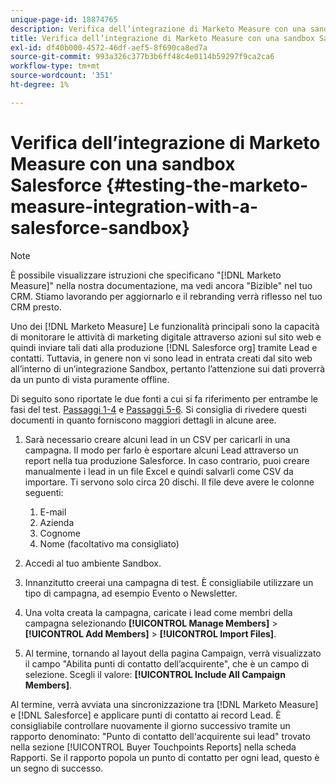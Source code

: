```yaml
---
unique-page-id: 18874765
description: Verifica dell’integrazione di Marketo Measure con una sandbox Salesforce - [!DNL Marketo Measure] - Documentazione del prodotto
title: Verifica dell’integrazione di Marketo Measure con una sandbox Salesforce
exl-id: df40b000-4572-46df-aef5-8f690ca8ed7a
source-git-commit: 993a326c377b3b6ff48c4e0114b59297f9ca2ca6
workflow-type: tm+mt
source-wordcount: '351'
ht-degree: 1%

---
```


# Verifica dell’integrazione di Marketo Measure con una sandbox Salesforce {#testing-the-marketo-measure-integration-with-a-salesforce-sandbox}

>[!NOTE]
>
>È possibile visualizzare istruzioni che specificano &quot;[!DNL Marketo Measure]&quot; nella nostra documentazione, ma vedi ancora &quot;Bizible&quot; nel tuo CRM. Stiamo lavorando per aggiornarlo e il rebranding verrà riflesso nel tuo CRM presto.

Uno dei [!DNL Marketo Measure] Le funzionalità principali sono la capacità di monitorare le attività di marketing digitale attraverso azioni sul sito web e quindi inviare tali dati alla produzione [!DNL Salesforce org] tramite Lead e contatti. Tuttavia, in genere non vi sono lead in entrata creati dal sito web all’interno di un’integrazione Sandbox, pertanto l’attenzione sui dati proverrà da un punto di vista puramente offline.

Di seguito sono riportate le due fonti a cui si fa riferimento per entrambe le fasi del test. [Passaggi 1-4](https://help.salesforce.com/apex/HTViewHelpDoc?id=lead_import_wizard.htm&amp;language=en_US) e [Passaggi 5-6](/help/channel-tracking-and-setup/offline-channels/syncing-offline-campaigns.md). Si consiglia di rivedere questi documenti in quanto forniscono maggiori dettagli in alcune aree.

1. Sarà necessario creare alcuni lead in un CSV per caricarli in una campagna. Il modo per farlo è esportare alcuni Lead attraverso un report nella tua produzione Salesforce. In caso contrario, puoi creare manualmente i lead in un file Excel e quindi salvarli come CSV da importare. Ti servono solo circa 20 dischi. Il file deve avere le colonne seguenti:

   1. E-mail
   1. Azienda
   1. Cognome
   1. Nome (facoltativo ma consigliato)

1. Accedi al tuo ambiente Sandbox.
1. Innanzitutto creerai una campagna di test. È consigliabile utilizzare un tipo di campagna, ad esempio Evento o Newsletter.
1. Una volta creata la campagna, caricate i lead come membri della campagna selezionando **[!UICONTROL Manage Members]** > **[!UICONTROL Add Members]** > **[!UICONTROL Import Files]**.
1. Al termine, tornando al layout della pagina Campaign, verrà visualizzato il campo &quot;Abilita punti di contatto dell’acquirente&quot;, che è un campo di selezione. Scegli il valore: **[!UICONTROL Include All Campaign Members]**.

Al termine, verrà avviata una sincronizzazione tra [!DNL Marketo Measure] e [!DNL Salesforce] e applicare punti di contatto ai record Lead. È consigliabile controllare nuovamente il giorno successivo tramite un rapporto denominato: &quot;Punto di contatto dell&#39;acquirente sui lead&quot; trovato nella sezione [!UICONTROL Buyer Touchpoints Reports] nella scheda Rapporti. Se il rapporto popola un punto di contatto per ogni lead, questo è un segno di successo.
